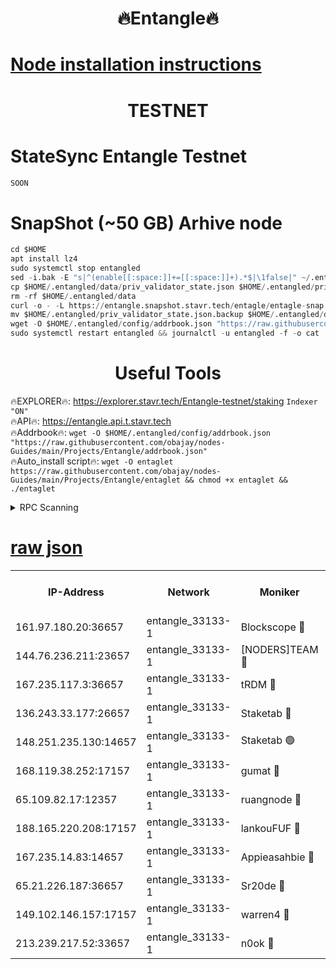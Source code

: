 <h1 align="center"> 🔥Entangle🔥</h1>

[Node installation instructions](https://github.com/obajay/nodes-Guides/tree/main/Projects/Entangle)
=

<h1 align="center"> TESTNET</h1>

# StateSync Entangle Testnet
```python
SOON
```
# SnapShot (~50 GB) Arhive node
```python
cd $HOME
apt install lz4
sudo systemctl stop entangled
sed -i.bak -E "s|^(enable[[:space:]]+=[[:space:]]+).*$|\1false|" ~/.entangled/config/config.toml
cp $HOME/.entangled/data/priv_validator_state.json $HOME/.entangled/priv_validator_state.json.backup
rm -rf $HOME/.entangled/data
curl -o - -L https://entangle.snapshot.stavr.tech/entagle/entagle-snap.tar.lz4 | lz4 -c -d - | tar -x -C $HOME/.entangled --strip-components 2
mv $HOME/.entangled/priv_validator_state.json.backup $HOME/.entangled/data/priv_validator_state.json
wget -O $HOME/.entangled/config/addrbook.json "https://raw.githubusercontent.com/obajay/nodes-Guides/main/Projects/Entangle/addrbook.json"
sudo systemctl restart entangled && journalctl -u entangled -f -o cat
```
 <h1 align="center"> Useful Tools</h1>
 
🔥EXPLORER🔥: https://explorer.stavr.tech/Entangle-testnet/staking        `Indexer "ON"` \
🔥API🔥:      https://entangle.api.t.stavr.tech \
🔥Addrbook🔥: ```wget -O $HOME/.entangled/config/addrbook.json "https://raw.githubusercontent.com/obajay/nodes-Guides/main/Projects/Entangle/addrbook.json"``` \
🔥Auto_install script🔥:  `wget -O entaglet https://raw.githubusercontent.com/obajay/nodes-Guides/main/Projects/Entangle/entaglet && chmod +x entaglet && ./entaglet`


<details>
<summary>RPC Scanning</summary>

<h2 align="center"> We scan nodes in real time every 4 hours. And we provide the final result of RPC endpoints.
We cannot influence the operation of these nodes in any way. </h2>


```python
If Voting Power is higher than 0 --> then the Node is a validator of the network and may be subject to attack and be a potential threat to the chain.
```
```python
We marked such validators with a red symbol
```

</details>

[raw json](https://rpc-check.entangt.stavr.tech/entangt/rpc-entangt-result.json)
=


<table><tr><th>IP-Address</th><th>Network</th><th>Moniker</th><th>Latest Block Height</th><th>Earliest Block Height</th><th>Catching Up</th><th>Tx Index</th><th>Voting Power</th><th>Scan Time</th></tr><tr><td>161.97.180.20:36657</td><td>entangle_33133-1</td><td>Blockscope 🔴</td><td>2209395</td><td>1</td><td>False</td><td>off</td><td>286889385864688</td><td>2024-02-16T00:17:47.846206283UTC</td></tr><tr><td>144.76.236.211:23657</td><td>entangle_33133-1</td><td>[NODERS]TEAM 🔴</td><td>2209396</td><td>1</td><td>False</td><td>off</td><td>27064496116084239</td><td>2024-02-16T00:17:53.493761418UTC</td></tr><tr><td>167.235.117.3:36657</td><td>entangle_33133-1</td><td>tRDM 🔴</td><td>2209400</td><td>1</td><td>False</td><td>on</td><td>181302857395359</td><td>2024-02-16T00:18:02.831564157UTC</td></tr><tr><td>136.243.33.177:26657</td><td>entangle_33133-1</td><td>Staketab 🔴</td><td>2209397</td><td>660001</td><td>False</td><td>on</td><td>152419684091146</td><td>2024-02-16T00:17:55.807396028UTC</td></tr><tr><td>148.251.235.130:14657</td><td>entangle_33133-1</td><td>Staketab 🟢</td><td>2209395</td><td>660801</td><td>False</td><td>on</td><td>0</td><td>2024-02-16T00:17:47.266598366UTC</td></tr><tr><td>168.119.38.252:17157</td><td>entangle_33133-1</td><td>gumat 🔴</td><td>2209395</td><td>962001</td><td>False</td><td>on</td><td>330185069799358</td><td>2024-02-16T00:17:48.439333203UTC</td></tr><tr><td>65.109.82.17:12357</td><td>entangle_33133-1</td><td>ruangnode 🔴</td><td>2209395</td><td>1312001</td><td>False</td><td>off</td><td>497347251602574</td><td>2024-02-16T00:17:48.197896027UTC</td></tr><tr><td>188.165.220.208:17157</td><td>entangle_33133-1</td><td>lankouFUF 🔴</td><td>2209395</td><td>1910001</td><td>False</td><td>off</td><td>309956442583091</td><td>2024-02-16T00:17:48.775072130UTC</td></tr><tr><td>167.235.14.83:14657</td><td>entangle_33133-1</td><td>Appieasahbie 🔴</td><td>2209400</td><td>2042001</td><td>False</td><td>on</td><td>43254001867832508</td><td>2024-02-16T00:18:02.537976384UTC</td></tr><tr><td>65.21.226.187:36657</td><td>entangle_33133-1</td><td>Sr20de 🔴</td><td>2209395</td><td>2049001</td><td>False</td><td>off</td><td>13453130717416</td><td>2024-02-16T00:17:47.589599053UTC</td></tr><tr><td>149.102.146.157:17157</td><td>entangle_33133-1</td><td>warren4 🔴</td><td>2209396</td><td>2098001</td><td>False</td><td>on</td><td>493081451449564</td><td>2024-02-16T00:17:53.228028445UTC</td></tr><tr><td>213.239.217.52:33657</td><td>entangle_33133-1</td><td>n0ok 🔴</td><td>2209400</td><td>2109400</td><td>False</td><td>off</td><td>46585744571468923</td><td>2024-02-16T00:18:00.206845451UTC</td></tr></table>
